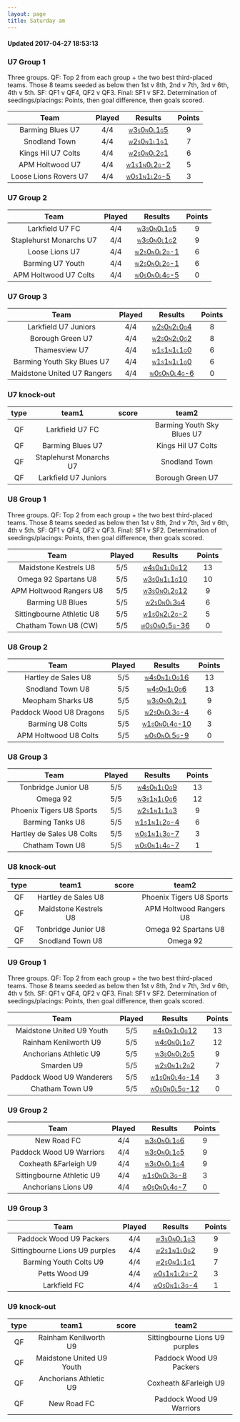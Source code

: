 ```yaml
---
layout: page
title: Saturday am
---
```


#### Updated 2017-04-27 18:53:13 
### U7 Group 1
 Three groups. QF: Top 2 from each group + the two best third-placed teams. Those 8 teams seeded as below then 1st v 8th, 2nd v 7th, 3rd v 6th, 4th v 5th. SF: QF1 v QF4, QF2 v QF3. Final: SF1 v SF2. Determination of seedings/placings: Points, then goal difference, then goals scored.

|         Team          |  Played  |                                                                                   Results                                                                                   |  Points  |
|:---------------------:|:--------:|:---------------------------------------------------------------------------------------------------------------------------------------------------------------------------:|:--------:|
|   Barming Blues U7    |   4/4    |    <a href="teamres/Barming-Blues-U7.html"><font size="1">W</font>3<font size="1">S</font>0<font size="1">N</font>0<font size="1">L</font>1<font size="1">G</font>5</a>     |    9     |
|     Snodland Town     |   4/4    |      <a href="teamres/Snodland-Town.html"><font size="1">W</font>2<font size="1">S</font>0<font size="1">N</font>1<font size="1">L</font>1<font size="1">G</font>1</a>      |    7     |
|  Kings Hil U7 Colts   |   4/4    |   <a href="teamres/Kings-Hil-U7-Colts.html"><font size="1">W</font>2<font size="1">S</font>0<font size="1">N</font>0<font size="1">L</font>2<font size="1">G</font>1</a>    |    6     |
|    APM Holtwood U7    |   4/4    |    <a href="teamres/APM-Holtwood-U7.html"><font size="1">W</font>1<font size="1">S</font>1<font size="1">N</font>0<font size="1">L</font>2<font size="1">G</font>-2</a>     |    5     |
| Loose Lions Rovers U7 |   4/4    | <a href="teamres/Loose-Lions-Rovers-U7-.html"><font size="1">W</font>0<font size="1">S</font>1<font size="1">N</font>1<font size="1">L</font>2<font size="1">G</font>-5</a> |    3     |



### U7 Group 2

|          Team           |  Played  |                                                                                   Results                                                                                   |  Points  |
|:-----------------------:|:--------:|:---------------------------------------------------------------------------------------------------------------------------------------------------------------------------:|:--------:|
|     Larkfield U7 FC     |   4/4    |     <a href="teamres/Larkfield-U7-FC.html"><font size="1">W</font>3<font size="1">S</font>0<font size="1">N</font>0<font size="1">L</font>1<font size="1">G</font>5</a>     |    9     |
| Staplehurst Monarchs U7 |   4/4    | <a href="teamres/Staplehurst-Monarchs-U7.html"><font size="1">W</font>3<font size="1">S</font>0<font size="1">N</font>0<font size="1">L</font>1<font size="1">G</font>2</a> |    9     |
|     Loose Lions U7      |   4/4    |     <a href="teamres/Loose-Lions-U7.html"><font size="1">W</font>2<font size="1">S</font>0<font size="1">N</font>0<font size="1">L</font>2<font size="1">G</font>-1</a>     |    6     |
|    Barming U7 Youth     |   4/4    |    <a href="teamres/Barming-U7-Youth.html"><font size="1">W</font>2<font size="1">S</font>0<font size="1">N</font>0<font size="1">L</font>2<font size="1">G</font>-1</a>    |    6     |
|  APM Holtwood U7 Colts  |   4/4    | <a href="teamres/APM-Holtwood-U7-Colts.html"><font size="1">W</font>0<font size="1">S</font>0<font size="1">N</font>0<font size="1">L</font>4<font size="1">G</font>-5</a>  |    0     |



### U7 Group 3

|            Team             |  Played  |                                                                                     Results                                                                                      |  Points  |
|:---------------------------:|:--------:|:--------------------------------------------------------------------------------------------------------------------------------------------------------------------------------:|:--------:|
|    Larkfield U7 Juniors     |   4/4    |     <a href="teamres/Larkfield-U7-Juniors.html"><font size="1">W</font>2<font size="1">S</font>0<font size="1">N</font>2<font size="1">L</font>0<font size="1">G</font>4</a>     |    8     |
|      Borough Green U7       |   4/4    |       <a href="teamres/Borough-Green-U7.html"><font size="1">W</font>2<font size="1">S</font>0<font size="1">N</font>2<font size="1">L</font>0<font size="1">G</font>2</a>       |    8     |
|        Thamesview U7        |   4/4    |        <a href="teamres/Thamesview-U7.html"><font size="1">W</font>1<font size="1">S</font>1<font size="1">N</font>1<font size="1">L</font>1<font size="1">G</font>0</a>         |    6     |
| Barming Youth Sky Blues U7  |   4/4    |  <a href="teamres/Barming-Youth-Sky-Blues-U7.html"><font size="1">W</font>1<font size="1">S</font>1<font size="1">N</font>1<font size="1">L</font>1<font size="1">G</font>0</a>  |    6     |
| Maidstone United U7 Rangers |   4/4    | <a href="teamres/Maidstone-United-U7-Rangers.html"><font size="1">W</font>0<font size="1">S</font>0<font size="1">N</font>0<font size="1">L</font>4<font size="1">G</font>-6</a> |    0     |



### U7 knock-out
 

|  type  |          team1          |  score  |           team2            |
|:------:|:-----------------------:|:-------:|:--------------------------:|
|   QF   |     Larkfield U7 FC     |         | Barming Youth Sky Blues U7 |
|   QF   |    Barming Blues U7     |         |     Kings Hil U7 Colts     |
|   QF   | Staplehurst Monarchs U7 |         |       Snodland Town        |
|   QF   |  Larkfield U7 Juniors   |         |      Borough Green U7      |


### U8 Group 1
 Three groups. QF: Top 2 from each group + the two best third-placed teams. Those 8 teams seeded as below then 1st v 8th, 2nd v 7th, 3rd v 6th, 4th v 5th. SF: QF1 v QF4, QF2 v QF3. Final: SF1 v SF2. Determination of seedings/placings: Points, then goal difference, then goals scored.

|           Team            |  Played  |                                                                                    Results                                                                                     |  Points  |
|:-------------------------:|:--------:|:------------------------------------------------------------------------------------------------------------------------------------------------------------------------------:|:--------:|
|   Maidstone Kestrels U8   |   5/5    |   <a href="teamres/Maidstone-Kestrels-U8.html"><font size="1">W</font>4<font size="1">S</font>0<font size="1">N</font>1<font size="1">L</font>0<font size="1">G</font>12</a>   |    13    |
|   Omega 92 Spartans U8    |   5/5    |   <a href="teamres/Omega-92-Spartans-U8.html"><font size="1">W</font>3<font size="1">S</font>0<font size="1">N</font>1<font size="1">L</font>1<font size="1">G</font>10</a>    |    10    |
|  APM Holtwood Rangers U8  |   5/5    |  <a href="teamres/APM-Holtwood-Rangers-U8.html"><font size="1">W</font>3<font size="1">S</font>0<font size="1">N</font>0<font size="1">L</font>2<font size="1">G</font>12</a>  |    9     |
|     Barming U8 Blues      |   5/5    |      <a href="teamres/Barming-U8-Blues.html"><font size="1">W</font>2<font size="1">S</font>0<font size="1">N</font>0<font size="1">L</font>3<font size="1">G</font>4</a>      |    6     |
| Sittingbourne Athletic U8 |   5/5    | <a href="teamres/Sittingbourne-Athletic-U8.html"><font size="1">W</font>1<font size="1">S</font>0<font size="1">N</font>2<font size="1">L</font>2<font size="1">G</font>-2</a> |    5     |
|   Chatham Town U8 (CW)    |   5/5    |   <a href="teamres/Chatham-Town-U8-(CW).html"><font size="1">W</font>0<font size="1">S</font>0<font size="1">N</font>0<font size="1">L</font>5<font size="1">G</font>-36</a>   |    0     |



### U8 Group 2

|          Team           |  Played  |                                                                                   Results                                                                                    |  Points  |
|:-----------------------:|:--------:|:----------------------------------------------------------------------------------------------------------------------------------------------------------------------------:|:--------:|
|   Hartley de Sales U8   |   5/5    |   <a href="teamres/Hartley-de-Sales-U8.html"><font size="1">W</font>4<font size="1">S</font>0<font size="1">N</font>1<font size="1">L</font>0<font size="1">G</font>16</a>   |    13    |
|    Snodland Town U8     |   5/5    |     <a href="teamres/Snodland-Town-U8.html"><font size="1">W</font>4<font size="1">S</font>0<font size="1">N</font>1<font size="1">L</font>0<font size="1">G</font>6</a>     |    13    |
|    Meopham Sharks U8    |   5/5    |    <a href="teamres/Meopham-Sharks-U8.html"><font size="1">W</font>3<font size="1">S</font>0<font size="1">N</font>0<font size="1">L</font>2<font size="1">G</font>1</a>     |    9     |
| Paddock Wood U8 Dragons |   5/5    | <a href="teamres/Paddock-Wood-U8-Dragons.html"><font size="1">W</font>2<font size="1">S</font>0<font size="1">N</font>0<font size="1">L</font>3<font size="1">G</font>-4</a> |    6     |
|    Barming U8 Colts     |   5/5    |    <a href="teamres/Barming-U8-Colts.html"><font size="1">W</font>1<font size="1">S</font>0<font size="1">N</font>0<font size="1">L</font>4<font size="1">G</font>-10</a>    |    3     |
|  APM Holtwood U8 Colts  |   5/5    |  <a href="teamres/APM-Holtwood-U8-Colts.html"><font size="1">W</font>0<font size="1">S</font>0<font size="1">N</font>0<font size="1">L</font>5<font size="1">G</font>-9</a>  |    0     |



### U8 Group 3

|           Team            |  Played  |                                                                                    Results                                                                                     |  Points  |
|:-------------------------:|:--------:|:------------------------------------------------------------------------------------------------------------------------------------------------------------------------------:|:--------:|
|    Tonbridge Junior U8    |   5/5    |    <a href="teamres/Tonbridge-Junior-U8.html"><font size="1">W</font>4<font size="1">S</font>0<font size="1">N</font>1<font size="1">L</font>0<font size="1">G</font>9</a>     |    13    |
|         Omega 92          |   5/5    |          <a href="teamres/Omega-92.html"><font size="1">W</font>3<font size="1">S</font>1<font size="1">N</font>1<font size="1">L</font>0<font size="1">G</font>6</a>          |    12    |
| Phoenix Tigers U8 Sports  |   5/5    |  <a href="teamres/Phoenix-Tigers-U8-Sports.html"><font size="1">W</font>2<font size="1">S</font>1<font size="1">N</font>1<font size="1">L</font>1<font size="1">G</font>3</a>  |    9     |
|     Barming Tanks U8      |   5/5    |     <a href="teamres/Barming-Tanks-U8.html"><font size="1">W</font>1<font size="1">S</font>1<font size="1">N</font>1<font size="1">L</font>2<font size="1">G</font>-4</a>      |    6     |
| Hartley de Sales U8 Colts |   5/5    | <a href="teamres/Hartley-de-Sales-U8-Colts.html"><font size="1">W</font>0<font size="1">S</font>1<font size="1">N</font>1<font size="1">L</font>3<font size="1">G</font>-7</a> |    3     |
|      Chatham Town U8      |   5/5    |      <a href="teamres/Chatham-Town-U8.html"><font size="1">W</font>0<font size="1">S</font>0<font size="1">N</font>1<font size="1">L</font>4<font size="1">G</font>-7</a>      |    1     |



### U8 knock-out
 

|  type  |         team1         |  score  |          team2           |
|:------:|:---------------------:|:-------:|:------------------------:|
|   QF   |  Hartley de Sales U8  |         | Phoenix Tigers U8 Sports |
|   QF   | Maidstone Kestrels U8 |         | APM Holtwood Rangers U8  |
|   QF   |  Tonbridge Junior U8  |         |   Omega 92 Spartans U8   |
|   QF   |   Snodland Town U8    |         |         Omega 92         |


### U9 Group 1
 Three groups. QF: Top 2 from each group + the two best third-placed teams. Those 8 teams seeded as below then 1st v 8th, 2nd v 7th, 3rd v 6th, 4th v 5th. SF: QF1 v QF4, QF2 v QF3. Final: SF1 v SF2. Determination of seedings/placings: Points, then goal difference, then goals scored.

|           Team            |  Played  |                                                                                     Results                                                                                     |  Points  |
|:-------------------------:|:--------:|:-------------------------------------------------------------------------------------------------------------------------------------------------------------------------------:|:--------:|
| Maidstone United U9 Youth |   5/5    | <a href="teamres/Maidstone-United-U9-Youth.html"><font size="1">W</font>4<font size="1">S</font>0<font size="1">N</font>1<font size="1">L</font>0<font size="1">G</font>12</a>  |    13    |
|   Rainham Kenilworth U9   |   5/5    |    <a href="teamres/Rainham-Kenilworth-U9.html"><font size="1">W</font>4<font size="1">S</font>0<font size="1">N</font>0<font size="1">L</font>1<font size="1">G</font>7</a>    |    12    |
|  Anchorians Athletic U9   |   5/5    |   <a href="teamres/Anchorians-Athletic-U9.html"><font size="1">W</font>3<font size="1">S</font>0<font size="1">N</font>0<font size="1">L</font>2<font size="1">G</font>5</a>    |    9     |
|        Smarden U9         |   5/5    |         <a href="teamres/Smarden-U9.html"><font size="1">W</font>2<font size="1">S</font>0<font size="1">N</font>1<font size="1">L</font>2<font size="1">G</font>2</a>          |    7     |
| Paddock Wood U9 Wanderers |   5/5    | <a href="teamres/Paddock-Wood-U9-Wanderers.html"><font size="1">W</font>1<font size="1">S</font>0<font size="1">N</font>0<font size="1">L</font>4<font size="1">G</font>-14</a> |    3     |
|      Chatham Town U9      |   5/5    |      <a href="teamres/Chatham-Town-U9.html"><font size="1">W</font>0<font size="1">S</font>0<font size="1">N</font>0<font size="1">L</font>5<font size="1">G</font>-12</a>      |    0     |



### U9 Group 2

|           Team            |  Played  |                                                                                    Results                                                                                     |  Points  |
|:-------------------------:|:--------:|:------------------------------------------------------------------------------------------------------------------------------------------------------------------------------:|:--------:|
|        New Road FC        |   4/4    |        <a href="teamres/New-Road-FC.html"><font size="1">W</font>3<font size="1">S</font>0<font size="1">N</font>0<font size="1">L</font>1<font size="1">G</font>6</a>         |    9     |
| Paddock Wood U9 Warriors  |   4/4    |  <a href="teamres/Paddock-Wood-U9-Warriors.html"><font size="1">W</font>3<font size="1">S</font>0<font size="1">N</font>0<font size="1">L</font>1<font size="1">G</font>5</a>  |    9     |
|   Coxheath &Farleigh U9   |   4/4    |   <a href="teamres/Coxheath-&Farleigh-U9.html"><font size="1">W</font>3<font size="1">S</font>0<font size="1">N</font>0<font size="1">L</font>1<font size="1">G</font>4</a>    |    9     |
| Sittingbourne Athletic U9 |   4/4    | <a href="teamres/Sittingbourne-Athletic-U9.html"><font size="1">W</font>1<font size="1">S</font>0<font size="1">N</font>0<font size="1">L</font>3<font size="1">G</font>-8</a> |    3     |
|    Anchorians Lions U9    |   4/4    |    <a href="teamres/Anchorians-Lions-U9.html"><font size="1">W</font>0<font size="1">S</font>0<font size="1">N</font>0<font size="1">L</font>4<font size="1">G</font>-7</a>    |    0     |



### U9 Group 3

|              Team              |  Played  |                                                                                      Results                                                                                       |  Points  |
|:------------------------------:|:--------:|:----------------------------------------------------------------------------------------------------------------------------------------------------------------------------------:|:--------:|
|    Paddock Wood U9 Packers     |   4/4    |    <a href="teamres/Paddock-Wood-U9-Packers.html"><font size="1">W</font>3<font size="1">S</font>0<font size="1">N</font>0<font size="1">L</font>1<font size="1">G</font>3</a>     |    9     |
| Sittingbourne Lions U9 purples |   4/4    | <a href="teamres/Sittingbourne-Lions-U9-purples.html"><font size="1">W</font>2<font size="1">S</font>1<font size="1">N</font>1<font size="1">L</font>0<font size="1">G</font>2</a> |    9     |
|     Barming Youth Colts U9     |   4/4    |     <a href="teamres/Barming-Youth-Colts-U9.html"><font size="1">W</font>2<font size="1">S</font>0<font size="1">N</font>1<font size="1">L</font>1<font size="1">G</font>1</a>     |    7     |
|         Petts Wood U9          |   4/4    |         <a href="teamres/Petts-Wood-U9.html"><font size="1">W</font>0<font size="1">S</font>1<font size="1">N</font>1<font size="1">L</font>2<font size="1">G</font>-2</a>         |    3     |
|          Larkfield FC          |   4/4    |         <a href="teamres/Larkfield-FC-.html"><font size="1">W</font>0<font size="1">S</font>0<font size="1">N</font>1<font size="1">L</font>3<font size="1">G</font>-4</a>         |    1     |



### U9 knock-out
 

|  type  |           team1           |  score  |             team2              |
|:------:|:-------------------------:|:-------:|:------------------------------:|
|   QF   |   Rainham Kenilworth U9   |         | Sittingbourne Lions U9 purples |
|   QF   | Maidstone United U9 Youth |         |    Paddock Wood U9 Packers     |
|   QF   |  Anchorians Athletic U9   |         |     Coxheath &Farleigh U9      |
|   QF   |        New Road FC        |         |    Paddock Wood U9 Warriors    |



<br /><br /><br />